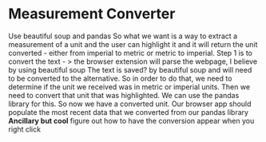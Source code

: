 # Measurement Converter 

Use beautiful soup and pandas
So what we want is a way to extract a measurement of a unit and the user can highlight it and it will return the 
unit converted - either from imperial to metric or metric to imperial. 
Step 1 is to convert the text - > the browser extension will parse the webpage, I believe by using beautiful soup
The text is saved? by beautiful soup and will need to be converted to the alternative. So in order to do that, 
we need to determine if the unit we received was in metric or imperial units. 
Then we need to convert that unit that was highlighted. We can use the pandas library for this. 
So now we have a converted unit. Our browser app should populate the most recent data that we converted from our pandas 
library **Ancillary but cool** figure out how to have the conversion appear when you right click